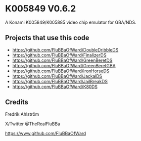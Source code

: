 # K005849 V0.6.2

A Konami K005849/K005885 video chip emulator for GBA/NDS.

## Projects that use this code

* <https://github.com/FluBBaOfWard/DoubleDribbleDS>
* <https://github.com/FluBBaOfWard/FinalizerDS>
* <https://github.com/FluBBaOfWard/GreenBeretDS>
* <https://github.com/FluBBaOfWard/GreenBeretGBA>
* <https://github.com/FluBBaOfWard/IronHorseDS>
* <https://github.com/FluBBaOfWard/JackalDS>
* <https://github.com/FluBBaOfWard/JailBreakDS>
* <https://github.com/FluBBaOfWard/K80DS>

## Credits

Fredrik Ahlström

X/Twitter @TheRealFluBBa

<https://www.github.com/FluBBaOfWard>
